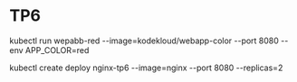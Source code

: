  # TP6





 kubectl run wepabb-red --image=kodekloud/webapp-color --port 8080 --env APP_COLOR=red 

kubectl create deploy nginx-tp6 --image=nginx --port 8080 --replicas=2
